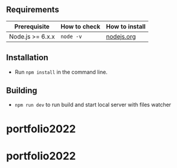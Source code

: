 ## Requirements

| Prerequisite       | How to check  | How to install                       |
| ------------------ | ------------- | ------------------------------------ |
| Node.js >= 6.x.x   | `node -v`     | [nodejs.org](https://nodejs.org/)    |

## Installation

- Run `npm install` in the command line.

## Building

- `npm run dev` to run build and start local server with files watcher
# portfolio2022
# portfolio2022
